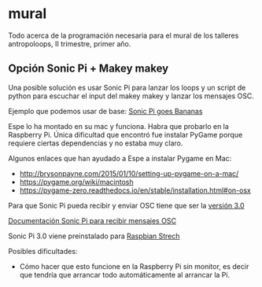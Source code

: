 # mural
Todo acerca de la programación necesaria para el mural de los talleres antropoloops, II trimestre, primer año.

## Opción Sonic Pi + Makey makey
Una posible solución es usar Sonic Pi para lanzar los loops y un script de python para escuchar el input del makey makey y lanzar los mensajes OSC.

Ejemplo que podemos usar de base: [Sonic Pi goes Bananas](https://alcluith.wordpress.com/2018/01/25/sonic-pi-goes-bananas/)

Espe lo ha montado en su mac y funciona. Habra que probarlo en la Raspberry Pi. Única dificultad que encontró fue instalar PyGame porque requiere ciertas dependencias y no estaba muy claro.

Algunos enlaces que han ayudado a Espe a instalar Pygame en Mac:
* http://brysonpayne.com/2015/01/10/setting-up-pygame-on-a-mac/
* https://pygame.org/wiki/macintosh
* https://pygame-zero.readthedocs.io/en/stable/installation.html#on-osx

Para que Sonic Pi pueda recibir y enviar OSC tiene que ser la [versión 3.0](https://github.com/samaaron/sonic-pi/blob/master/CHANGELOG.md#v3.0)

[Documentación Sonic Pi para recibir mensajes OSC](https://github.com/samaaron/sonic-pi/blob/master/etc/doc/tutorial/12.1-Receiving-OSC.md)

Sonic Pi 3.0 viene preinstalado para [Raspbian Strech](https://www.raspberrypi.org/blog/raspbian-stretch/)

Posibles dificultades:
* Cómo hacer que esto funcione en la Raspberry Pi sin monitor, es decir que tendría que arrancar todo automáticamente al arrancar la Pi.
